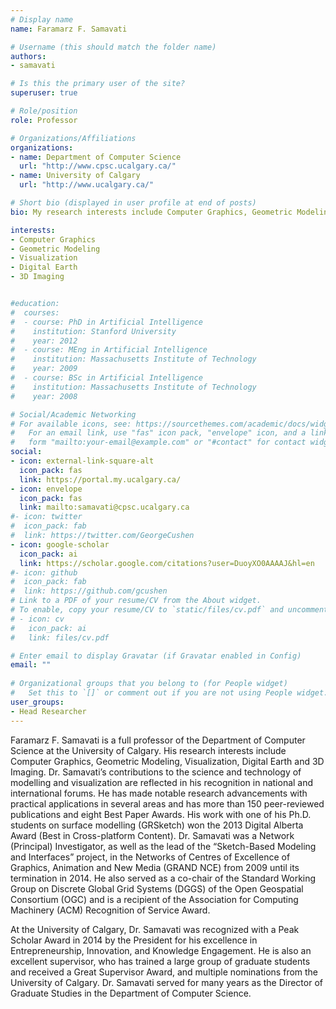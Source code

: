 ```yaml
---
# Display name
name: Faramarz F. Samavati

# Username (this should match the folder name)
authors:
- samavati

# Is this the primary user of the site?
superuser: true

# Role/position
role: Professor

# Organizations/Affiliations
organizations:
- name: Department of Computer Science
  url: "http://www.cpsc.ucalgary.ca/"
- name: University of Calgary
  url: "http://www.ucalgary.ca/"

# Short bio (displayed in user profile at end of posts)
bio: My research interests include Computer Graphics, Geometric Modeling, Visualization, and Digital Earth.

interests:
- Computer Graphics
- Geometric Modeling
- Visualization
- Digital Earth
- 3D Imaging


#education:
#  courses:
#  - course: PhD in Artificial Intelligence
#    institution: Stanford University
#    year: 2012
#  - course: MEng in Artificial Intelligence
#    institution: Massachusetts Institute of Technology
#    year: 2009
#  - course: BSc in Artificial Intelligence
#    institution: Massachusetts Institute of Technology
#    year: 2008

# Social/Academic Networking
# For available icons, see: https://sourcethemes.com/academic/docs/widgets/#icons
#   For an email link, use "fas" icon pack, "envelope" icon, and a link in the
#   form "mailto:your-email@example.com" or "#contact" for contact widget.
social:
- icon: external-link-square-alt
  icon_pack: fas
  link: https://portal.my.ucalgary.ca/
- icon: envelope
  icon_pack: fas
  link: mailto:samavati@cpsc.ucalgary.ca
#- icon: twitter
#  icon_pack: fab
#  link: https://twitter.com/GeorgeCushen
- icon: google-scholar
  icon_pack: ai
  link: https://scholar.google.com/citations?user=DuoyXO0AAAAJ&hl=en
#- icon: github
#  icon_pack: fab
#  link: https://github.com/gcushen
# Link to a PDF of your resume/CV from the About widget.
# To enable, copy your resume/CV to `static/files/cv.pdf` and uncomment the lines below.  
# - icon: cv
#   icon_pack: ai
#   link: files/cv.pdf

# Enter email to display Gravatar (if Gravatar enabled in Config)
email: ""
  
# Organizational groups that you belong to (for People widget)
#   Set this to `[]` or comment out if you are not using People widget.  
user_groups:
- Head Researcher
---
```


Faramarz F. Samavati is a full professor of the Department of Computer Science at the University of Calgary. His research interests include Computer Graphics, Geometric Modeling, Visualization, Digital Earth and 3D Imaging. Dr. Samavati’s contributions to the science and technology of modelling and visualization are reflected in his recognition in national and international forums. He has made notable research advancements with practical applications in several areas and has more than 150 peer-reviewed publications and eight Best Paper Awards. His work with one of his Ph.D. students on surface modelling (GRSketch) won the 2013 Digital Alberta Award (Best in Cross-platform Content). Dr. Samavati was a Network (Principal) Investigator, as well as the lead of the “Sketch-Based Modeling and Interfaces” project, in the Networks of Centres of Excellence of Graphics, Animation and New Media (GRAND NCE) from 2009 until its termination in 2014. He also served as a co-chair of the Standard Working Group on Discrete Global Grid Systems (DGGS) of the Open Geospatial Consortium (OGC) and is a recipient of the Association for Computing Machinery (ACM) Recognition of Service Award.  

At the University of Calgary, Dr. Samavati was recognized with a Peak Scholar Award in 2014 by the President for his excellence in Entrepreneurship, Innovation, and Knowledge Engagement. He is also an excellent supervisor, who has trained a large group of graduate students and received a Great Supervisor Award, and multiple nominations from the University of Calgary. Dr. Samavati served for many years as the Director of Graduate Studies in the Department of Computer Science.
